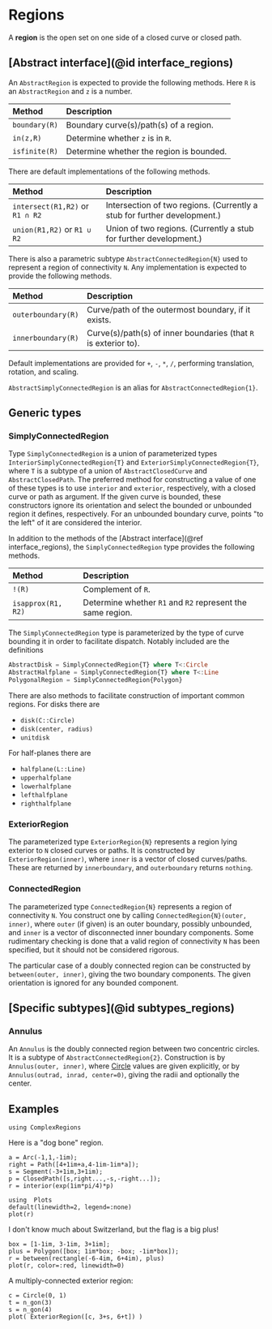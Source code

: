 # Regions

A **region** is the open set on one side of a closed curve or closed path.

## [Abstract interface](@id interface_regions)

An `AbstractRegion` is expected to provide the following methods. Here `R` is an `AbstractRegion` and `z` is a number.

| Method | Description |
|:-----|:-----|
| `boundary(R)` | Boundary curve(s)/path(s) of a region. |
| `in(z,R)` | Determine whether `z` is in `R`. |
| `isfinite(R)` | Determine whether the region is bounded. |

There are default implementations of the following methods.

| Method | Description |
|:-----|:-----|
| `intersect(R1,R2)` or `R1 ∩ R2` | Intersection of two regions. (Currently a stub for further development.) |
| `union(R1,R2)` or `R1 ∪ R2` | Union of two regions. (Currently a stub for further development.) |

There is also a parametric subtype `AbstractConnectedRegion{N}` used to represent a region of connectivity `N`. Any implementation is expected to provide the following methods.

| Method | Description |
|:-----|:-----|
| `outerboundary(R)` | Curve/path of the outermost boundary, if it exists. |
| `innerboundary(R)` | Curve(s)/path(s) of inner boundaries (that `R` is exterior to). |

Default implementations are provided for  `+`, `-`, `*`, `/`, performing translation, rotation, and scaling.

`AbstractSimplyConnectedRegion` is an alias for `AbstractConnectedRegion{1}`.

## Generic types

### SimplyConnectedRegion

Type `SimplyConnectedRegion` is a union of parameterized types `InteriorSimplyConnectedRegion{T}` and `ExteriorSimplyConnectedRegion{T}`, where `T` is a subtype of a union of `AbstractClosedCurve` and `AbstractClosedPath`. The preferred method for constructing a value of one of these types is to use `interior` and `exterior`, respectively, with a closed curve or path as argument. If the given curve is bounded, these constructors ignore its orientation and select the bounded or unbounded region it defines, respectively. For an unbounded boundary curve, points "to the left" of it are considered the interior.

In addition to the methods of the [Abstract interface](@ref interface_regions), the  `SimplyConnectedRegion` type provides the following methods.

| Method | Description |
|:-----|:-----|
| `!(R)` | Complement of `R`.
| `isapprox(R1, R2)` | Determine whether `R1` and `R2` represent the same region. |

The `SimplyConnectedRegion` type is parameterized by the type of curve bounding it in order to facilitate dispatch. Notably included are the definitions

```julia
AbstractDisk = SimplyConnectedRegion{T} where T<:Circle
AbstractHalfplane = SimplyConnectedRegion{T} where T<:Line
PolygonalRegion = SimplyConnectedRegion{Polygon}
```

There are also methods to facilitate construction of important common regions. For disks there are

- `disk(C::Circle)`
- `disk(center, radius)`
- `unitdisk`

For half-planes there are

- `halfplane(L::Line)`
- `upperhalfplane`
- `lowerhalfplane`
- `lefthalfplane`
- `righthalfplane`

### ExteriorRegion

The parameterized type `ExteriorRegion{N}` represents a region lying exterior to `N` closed curves or paths. It is constructed by `ExteriorRegion(inner)`, where `inner` is a vector of closed curves/paths. These are returned by `innerboundary`, and `outerboundary` returns `nothing`.

### ConnectedRegion

The parameterized type `ConnectedRegion{N}` represents a region of connectivity `N`. You construct one by calling `ConnectedRegion{N}(outer, inner)`, where `outer` (if given) is an outer boundary, possibly unbounded, and `inner` is a vector of disconnected inner boundary components. Some rudimentary checking is done that a valid region of connectivity `N` has been specified, but it should not be considered rigorous.

The particular case of a doubly connected region can be constructed by `between(outer, inner)`, giving the two boundary components. The given orientation is ignored for any bounded component.

## [Specific subtypes](@id subtypes_regions)

### Annulus

An `Annulus` is the doubly connected region between two concentric circles. It is a subtype of `AbstractConnectedRegion{2}`. Construction is by `Annulus(outer, inner)`, where [Circle](@ref) values  are given explicitly, or by `Annulus(outrad, inrad, center=0)`, giving the radii and optionally the center.

## Examples

```@setup examples
using ComplexRegions
```

Here is a "dog bone" region.

```@example examples
a = Arc(-1,1,-1im);
right = Path([4+1im+a,4-1im-1im*a]);
s = Segment(-3+1im,3+1im);
p = ClosedPath([s,right...,-s,-right...]);
r = interior(exp(1im*pi/4)*p)

using  Plots
default(linewidth=2, legend=:none)
plot(r)
```

I don't know much about Switzerland, but the flag is a big plus!

```@example examples
box = [1-1im, 3-1im, 3+1im];
plus = Polygon([box; 1im*box; -box; -1im*box]);
r = between(rectangle(-6-4im, 6+4im), plus)
plot(r, color=:red, linewidth=0)
```

A multiply-connected exterior region:

```@example examples
c = Circle(0, 1)
t = n_gon(3)
s = n_gon(4)
plot( ExteriorRegion([c, 3+s, 6+t]) )
```
